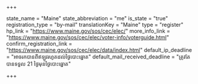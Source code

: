 +++

state_name = "Maine"
state_abbreviation = "me"
is_state = "true"
registration_type = "by-mail"
translationKey = "Maine"
type = "register"
hp_link = "https://www.maine.gov/sos/cec/elec/"
more_info_link = "https://www.maine.gov/sos/cec/elec/voter-info/voterguide.html"
confirm_registration_link = "https://www.maine.gov/sos/cec/elec/data/index.html"
default_ip_deadline = "អាចរកបានពីឥឡូវរហូតដល់ថ្ងៃបោះឆ្នោត"
default_mail_received_deadline = "ត្រូវតែបានទទួល 21 ថ្ងៃមុនថ្ងៃបោះឆ្នោត"

+++